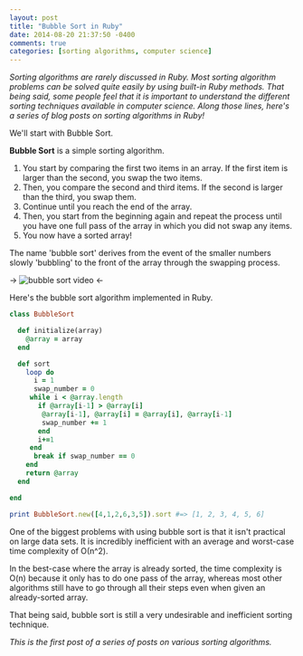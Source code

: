 ```yaml
---
layout: post
title: "Bubble Sort in Ruby"
date: 2014-08-20 21:37:50 -0400
comments: true
categories: [sorting algorithms, computer science]
---
```


*Sorting algorithms are rarely discussed in Ruby. Most sorting algorithm problems can be solved quite easily by using built-in Ruby methods. That being said, some people feel that it is important to understand the different sorting techniques available in computer science. Along those lines, here's a series of blog posts on sorting algorithms in Ruby!*

We'll start with Bubble Sort.

**Bubble Sort** is a simple sorting algorithm. 

<ol>
  <li>You start by comparing the first two items in an array. If the first item is larger than the second, you swap the two items.</li> 
  <li>Then, you compare the second and third items. If the second is larger than the third, you swap them.</li>
  <li>Continue until you reach the end of the array.</li>
  <li>Then, you start from the beginning again and repeat the process until you have one full pass of the array in which you did not swap any items.</li>
  <li>You now have a sorted array!</li>
</ol>

<!-- more -->

The name 'bubble sort' derives from the event of the smaller numbers slowly 'bubbling' to the front of the array through the swapping process. 

-> ![bubble sort video](http://upload.wikimedia.org/wikipedia/commons/c/c8/Bubble-sort-example-300px.gif "Bubble Sort") <-

Here's the bubble sort algorithm implemented in Ruby.

```ruby bubble sort
class BubbleSort

  def initialize(array)
    @array = array
  end

  def sort 
    loop do 
      i = 1
      swap_number = 0
     while i < @array.length 
       if @array[i-1] > @array[i]
        @array[i-1], @array[i] = @array[i], @array[i-1] 
        swap_number += 1
       end
       i+=1
     end
      break if swap_number == 0
    end 
    return @array
  end 

end

print BubbleSort.new([4,1,2,6,3,5]).sort #=> [1, 2, 3, 4, 5, 6]
```

One of the biggest problems with using bubble sort is that it isn't practical on large data sets. It is incredibly inefficient with an average and worst-case time complexity of О(n^2). 

In the best-case where the array is already sorted, the time complexity is O(n) because it only has to do one pass of the array, whereas most other algorithms still have to go through all their steps even when given an already-sorted array.

That being said, bubble sort is still a very undesirable and inefficient sorting technique.


*This is the first post of a series of posts on various sorting algorithms.*